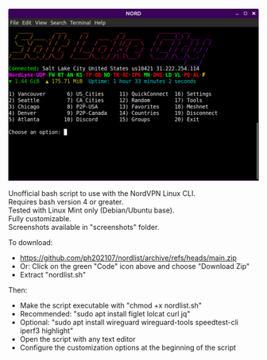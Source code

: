 ![Screenshot](https://github.com/ph202107/nordlist/blob/main/screenshots/1-main.menu.png)

Unofficial bash script to use with the NordVPN Linux CLI.  
Requires bash version 4 or greater.  
Tested with Linux Mint only (Debian/Ubuntu base).   
Fully customizable.     
Screenshots available in "screenshots" folder.  

To download:
- https://github.com/ph202107/nordlist/archive/refs/heads/main.zip
- Or: Click on the green "Code" icon above and choose "Download Zip" 
- Extract "nordlist.sh"  

Then:   
- Make the script executable with "chmod +x nordlist.sh"
- Recommended: "sudo apt install figlet lolcat curl jq"
- Optional: "sudo apt install wireguard wireguard-tools speedtest-cli iperf3 highlight"
- Open the script with any text editor
- Configure the customization options at the beginning of the script
